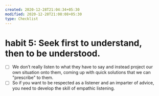 ```yaml
---
created: 2020-12-28T21:04:34+05:30
modified: 2020-12-28T21:08:08+05:30
type: Checklist
---
```


# habit 5: Seek first to understand, then to be understood.

- [ ] We don’t really listen to what they have to say and instead project our own situation onto them, coming up with quick solutions that we can "prescribe" to them.
- [ ] So if you want to be respected as a listener and an imparter of advice, you need to develop the skill of empathic listening.